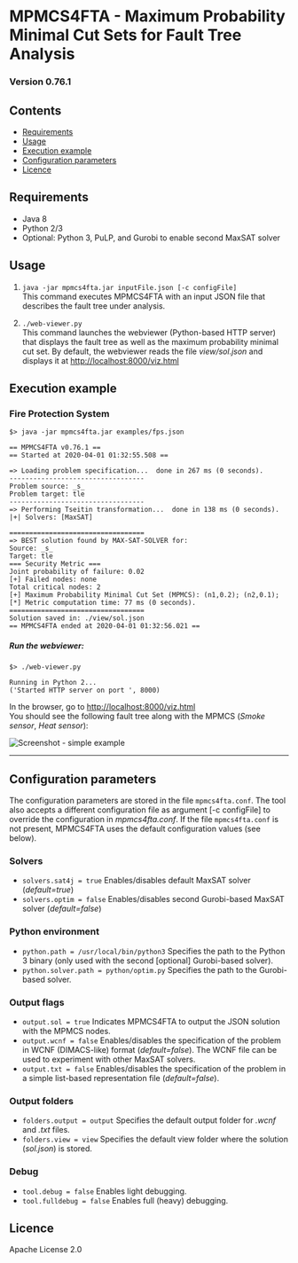 # MPMCS4FTA - Maximum Probability Minimal Cut Sets for Fault Tree Analysis
### Version 0.76.1

## Contents
- [Requirements](#requirements)
- [Usage](#usage)
- [Execution example](#execution-example)
- [Configuration parameters](#configuration-parameters)
- [Licence](#licence)

## Requirements
* Java 8
* Python 2/3
* Optional: Python 3, PuLP, and Gurobi to enable second MaxSAT solver

## Usage

1. ```java -jar mpmcs4fta.jar inputFile.json [-c configFile]```  
This command executes MPMCS4FTA with an input JSON file that describes the fault tree under analysis.

2. ```./web-viewer.py```  
This command launches the webviewer (Python-based HTTP server) that displays the fault tree as well as the maximum probability minimal cut set.
By default, the webviewer reads the file *view/sol.json* and displays it at [http://localhost:8000/viz.html](http://localhost:8000/viz.html)

## Execution example
### Fire Protection System
```
$> java -jar mpmcs4fta.jar examples/fps.json
```
```
== MPMCS4FTA v0.76.1 ==
== Started at 2020-04-01 01:32:55.508 ==

=> Loading problem specification...  done in 267 ms (0 seconds).
----------------------------------
Problem source: _s_
Problem target: tle
----------------------------------
=> Performing Tseitin transformation...  done in 138 ms (0 seconds).
|+| Solvers: [MaxSAT]

==================================
=> BEST solution found by MAX-SAT-SOLVER for:
Source: _s_
Target: tle
=== Security Metric ===
Joint probability of failure: 0.02
[+] Failed nodes: none
Total critical nodes: 2
[+] Maximum Probability Minimal Cut Set (MPMCS): (n1,0.2); (n2,0.1);
[*] Metric computation time: 77 ms (0 seconds).
==================================
Solution saved in: ./view/sol.json
== MPMCS4FTA ended at 2020-04-01 01:32:56.021 ==
```

##### Run the webviewer:
```
$> ./web-viewer.py
```
```
Running in Python 2...
('Started HTTP server on port ', 8000)
```
In the browser, go to [http://localhost:8000/viz.html](http://localhost:8000/viz.html)  
You should see the following fault tree along with the MPMCS (*Smoke sensor*, *Heat sensor*):

![Screenshot - simple example](https://github.com/mbarrere/lda4cps/blob/master/screenshots/fire-protection-system.png)

---

## Configuration parameters

The configuration parameters are stored in the file `mpmcs4fta.conf`.
The tool also accepts a different configuration file as argument [-c configFile] to override the configuration in *mpmcs4fta.conf*. If the file `mpmcs4fta.conf` is not present, MPMCS4FTA uses the default configuration values (see below).

### Solvers
* ```solvers.sat4j = true``` Enables/disables default MaxSAT solver (*default=true*)
* ```solvers.optim = false``` Enables/disables second Gurobi-based MaxSAT solver (*default=false*)

### Python environment
* ```python.path = /usr/local/bin/python3``` Specifies the path to the Python 3 binary (only used with the second [optional] Gurobi-based solver).
* ```python.solver.path = python/optim.py``` Specifies the path to the Gurobi-based solver.

### Output flags
* ```output.sol = true``` Indicates MPMCS4FTA to output the JSON solution with the MPMCS nodes.
* ```output.wcnf = false``` Enables/disables the specification of the problem in WCNF (DIMACS-like) format (*default=false*). The WCNF file can be used to experiment with other MaxSAT solvers.
* ```output.txt = false``` Enables/disables the specification of the problem in a simple list-based representation file (*default=false*).


### Output folders
* ```folders.output = output``` Specifies the default output folder for *.wcnf* and *.txt* files.
* ```folders.view = view``` Specifies the default view folder where the solution (*sol.json*) is stored.

### Debug
* ```tool.debug = false``` Enables light debugging.
* ```tool.fulldebug = false``` Enables full (heavy) debugging.

## Licence
Apache License 2.0
